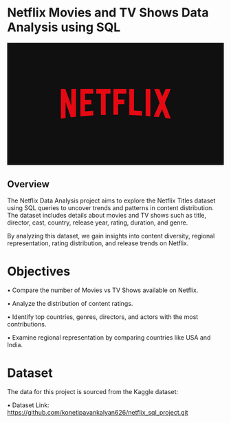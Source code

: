 # Netflix Movies and TV Shows Data Analysis using SQL

![Netflix Logo](https://github.com/konetipavankalyan626/netflix_sql_project/blob/main/netflix.jpg)

## Overview

The Netflix Data Analysis project aims to explore the Netflix Titles dataset using SQL queries to uncover trends and patterns in content distribution. The dataset includes details about movies and TV shows such as title, director, cast, country, release year, rating, duration, and genre.

By analyzing this dataset, we gain insights into content diversity, regional representation, rating distribution, and release trends on Netflix.

# Objectives

• Compare the number of Movies vs TV Shows available on Netflix.

• Analyze the distribution of content ratings.

• Identify top countries, genres, directors, and actors with the most contributions.

• Examine regional representation by comparing countries like USA and India.

# Dataset

The data for this project is sourced from the Kaggle dataset:

• Dataset Link: https://github.com/konetipavankalyan626/netflix_sql_project.git

	
	
	
